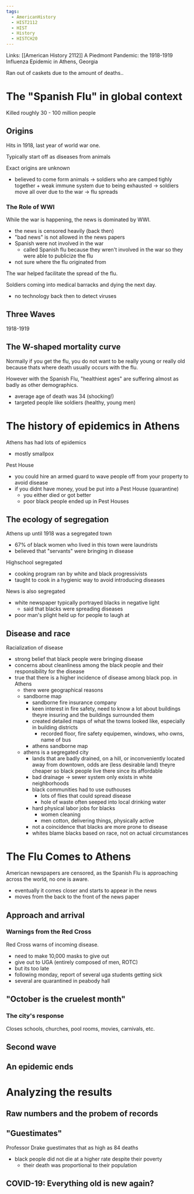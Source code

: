 ```yaml
---
tags:
  - AmericanHistory
  - HIST2112
  - HIST
  - History
  - HISTCH20
---
```


Links: [[American History 2112]]
A Piedmont Pandemic: the 1918-1919 Influenza Epidemic in Athens, Georgia

Ran out of caskets due to the amount of deaths..
# The "Spanish Flu" in global context
Killed roughly 30 - 100 million people
## Origins
Hits in 1918, last year of world war one.

Typically start off as diseases from animals

Exact origins are unknown
- believed to come form animals -> soldiers who are camped tighly together + weak immune system due to being exhausted -> soldiers move all over due to the war -> flu spreads
### The Role of WWI
While the war is happening, the news is dominated by WWI.
- the news is censored heavily (back then)
- "bad news" is not allowed in the news papers
- Spanish were not involved in the war
	- called Spanish flu because they wren't involved in the war so they were able to publicize the flu
- not sure where the flu originated from

The war helped facilitate the spread of the flu.

Soldiers coming into medical barracks and dying the next day.
- no technology back then to detect viruses
## Three Waves
1918-1919
## The W-shaped mortality curve
Normally if you get the flu, you do not want to be really young or really old because thats where death usually occurs with the flu.

However with the Spanish Flu, "healthiest ages" are suffering almost as badly as other demographics.
- average age of death was 34 (shocking!)
- targeted people like soldiers (healthy, young men)
# The history of epidemics in Athens
Athens has had lots of epidemics
- mostly smallpox

Pest House
- you could hire an armed guard to wave people off from your property to avoid disease
- if you didnt have money, youd be put into a Pest House (quarantine)
	- you either died or got better 
	- poor black people ended up in Pest Houses
## The ecology of segregation
Athens up until 1918 was a segregated town
- 67% of black women who lived in this town were laundrists 
- believed that "servants" were bringing in disease

Highschool segregated
- cooking program ran by white and black progressivists
- taught to cook in a hygienic way to avoid introducing diseases

News is also segregated
- white newspaper typically portrayed blacks in negative light
	- said that blacks were spreading diseases
- poor man's plight held up for people to laugh at
## Disease and race
Racialization of disease
- strong belief that black people were bringing disease
- concerns about cleanliness among the black people and their responsibility for the disease
- true that there is a higher incidence of disease among black pop. in Athens
	- there were geographical reasons
	- sandborne map
		- sandborne fire insurance company
		- keen interest in fire safety, need to know a lot about buildings theyre insuring and the buildings surrounded them
		- created detailed maps of what the towns looked like, especially in building districts
			- recorded floor, fire safety equipemen, windows, who owns, name of bus
		- athens sandborne map 
	- athens is a segregated city
		- lands that are badly drained, on a hill, or inconveniently located away from downtown, odds are (less desirable land) theyre cheaper so black people live there since its affordable
		- bad drainage -> sewer system only exists in white neighborhoods
		- black communities had to use outhouses 
			- lots of flies that could spread disease
			- hole of waste often seeped into local drinking water
		- hard physical labor jobs for blacks
			- women cleaning
			- men cotton, delivering things, physically active
		- not a coincidence that blacks are more prone to disease
		- whites blame blacks based on race, not on actual circumstances



# The Flu Comes to Athens
American newspapers are censored, as the Spanish Flu is approaching across the world, no one is aware.
- eventually it comes closer and starts to appear in the news
- moves from the back to the front of the news paper
## Approach and arrival
### Warnings from the Red Cross
Red Cross warns of incoming disease.
- need to make 10,000 masks to give out
- give out to UGA (entirely composed of men, ROTC)
- but its too late
- following monday, report of several uga students getting sick
- several are quarantined in peabody hall


## "October is the cruelest month"
### The city's response
Closes schools, churches, pool rooms, movies, carnivals, etc.
## Second wave
## An epidemic ends
# Analyzing the results
## Raw numbers and the probem of records
## "Guestimates"
Professor Drake guestimates that as high as 84 deaths
- black people did not die at a higher rate despite their poverty
	- their death was proportional to their population
## COVID-19: Everything old is new again?

